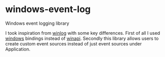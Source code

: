 # windows-event-log

Windows event logging library

I took inspiration from [winlog](https://crates.io/crates/winlog) with some key differences.
First of all I used [windows](https://crates.io/crates/windows) bindings instead of [winapi](https://crates.io/crates/winapi).
Secondly this library allows users to create custom event sources instead of just event sources under Application.
